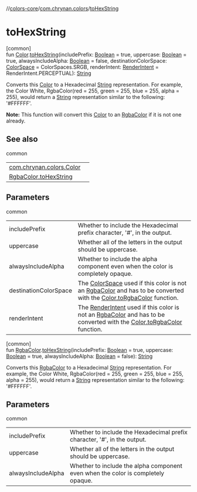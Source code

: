 //[colors-core](../../index.md)/[com.chrynan.colors](index.md)/[toHexString](to-hex-string.md)

# toHexString

[common]\
fun [Color](-color/index.md).[toHexString](to-hex-string.md)(includePrefix: [Boolean](https://kotlinlang.org/api/latest/jvm/stdlib/kotlin/-boolean/index.html) = true, uppercase: [Boolean](https://kotlinlang.org/api/latest/jvm/stdlib/kotlin/-boolean/index.html) = true, alwaysIncludeAlpha: [Boolean](https://kotlinlang.org/api/latest/jvm/stdlib/kotlin/-boolean/index.html) = false, destinationColorSpace: [ColorSpace](../com.chrynan.colors.space/-color-space/index.md) = ColorSpaces.SRGB, renderIntent: [RenderIntent](../com.chrynan.colors.space/-render-intent/index.md) = RenderIntent.PERCEPTUAL): [String](https://kotlinlang.org/api/latest/jvm/stdlib/kotlin/-string/index.html)

Converts this [Color](-color/index.md) to a Hexadecimal [String](https://kotlinlang.org/api/latest/jvm/stdlib/kotlin/-string/index.html) representation. For example, the Color White, RgbaColor(red = 255, green = 255, blue = 255, alpha = 255), would return a [String](https://kotlinlang.org/api/latest/jvm/stdlib/kotlin/-string/index.html) representation similar to the following: '#FFFFFF'.

**Note:** This function will convert this [Color](-color/index.md) to an [RgbaColor](-rgba-color/index.md) if it is not one already.

## See also

common

| | |
|---|---|
| [com.chrynan.colors.Color](-color/to-rgba-color.md) |  |
| [RgbaColor.toHexString](to-hex-string.md) |  |

## Parameters

common

| | |
|---|---|
| includePrefix | Whether to include the Hexadecimal prefix character, '#', in the output. |
| uppercase | Whether all of the letters in the output should be uppercase. |
| alwaysIncludeAlpha | Whether to include the alpha component even when the color is completely opaque. |
| destinationColorSpace | The [ColorSpace](../com.chrynan.colors.space/-color-space/index.md) used if this color is not an [RgbaColor](-rgba-color/index.md) and has to be converted with the [Color.toRgbaColor](-color/to-rgba-color.md) function. |
| renderIntent | The [RenderIntent](../com.chrynan.colors.space/-render-intent/index.md) used if this color is not an [RgbaColor](-rgba-color/index.md) and has to be converted with the [Color.toRgbaColor](-color/to-rgba-color.md) function. |

[common]\
fun [RgbaColor](-rgba-color/index.md).[toHexString](to-hex-string.md)(includePrefix: [Boolean](https://kotlinlang.org/api/latest/jvm/stdlib/kotlin/-boolean/index.html) = true, uppercase: [Boolean](https://kotlinlang.org/api/latest/jvm/stdlib/kotlin/-boolean/index.html) = true, alwaysIncludeAlpha: [Boolean](https://kotlinlang.org/api/latest/jvm/stdlib/kotlin/-boolean/index.html) = false): [String](https://kotlinlang.org/api/latest/jvm/stdlib/kotlin/-string/index.html)

Converts this [RgbaColor](-rgba-color/index.md) to a Hexadecimal [String](https://kotlinlang.org/api/latest/jvm/stdlib/kotlin/-string/index.html) representation. For example, the Color White, RgbaColor(red = 255, green = 255, blue = 255, alpha = 255), would return a [String](https://kotlinlang.org/api/latest/jvm/stdlib/kotlin/-string/index.html) representation similar to the following: '#FFFFFF'.

## Parameters

common

| | |
|---|---|
| includePrefix | Whether to include the Hexadecimal prefix character, '#', in the output. |
| uppercase | Whether all of the letters in the output should be uppercase. |
| alwaysIncludeAlpha | Whether to include the alpha component even when the color is completely opaque. |

